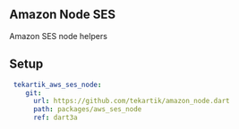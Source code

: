 ## Amazon Node SES

Amazon SES node helpers

## Setup

```yaml
 tekartik_aws_ses_node:
    git:
      url: https://github.com/tekartik/amazon_node.dart
      path: packages/aws_ses_node
      ref: dart3a
```